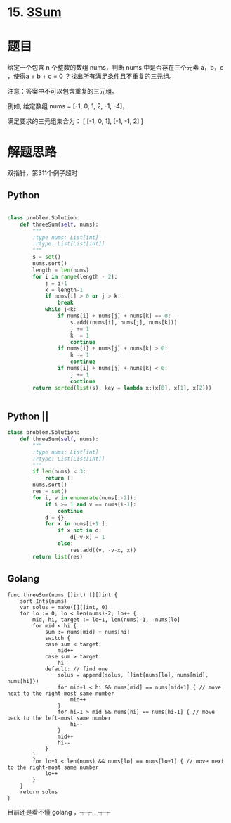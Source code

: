# 15. [3Sum](https://leetcode-cn.com/problems/3sum/description/)

# 题目

给定一个包含 n 个整数的数组 nums，判断 nums 中是否存在三个元素 a，b，c ，使得a + b + c = 0 ？找出所有满足条件且不重复的三元组。

注意：答案中不可以包含重复的三元组。

例如, 给定数组 nums = [-1, 0, 1, 2, -1, -4]，

满足要求的三元组集合为：
[
  [-1, 0, 1],
  [-1, -1, 2]
]

# 解题思路

双指针，第311个例子超时

## Python

```python

class problem.Solution:
    def threeSum(self, nums):
        """
        :type nums: List[int]
        :rtype: List[List[int]]
        """
        s = set()
        nums.sort()
        length = len(nums)
        for i in range(length - 2):
            j = i+1
            k = length-1
            if nums[i] > 0 or j > k:
                break
            while j<k:
                if nums[i] + nums[j] + nums[k] == 0:
                    s.add((nums[i], nums[j], nums[k]))
                    j += 1
                    k -= 1
                    continue
                if nums[i] + nums[j] + nums[k] > 0:
                    k -= 1
                    continue
                if nums[i] + nums[j] + nums[k] < 0:
                    j += 1
                    continue
        return sorted(list(s), key = lambda x:(x[0], x[1], x[2]))
		
```

## Python ||


```python
class problem.Solution:
    def threeSum(self, nums):
        """
        :type nums: List[int]
        :rtype: List[List[int]]
        """
        if len(nums) < 3:
            return []
        nums.sort()
        res = set()
        for i, v in enumerate(nums[:-2]):
            if i >= 1 and v == nums[i-1]:
                continue
            d = {}
            for x in nums[i+1:]:
                if x not in d:
                    d[-v-x] = 1
                else:
                    res.add((v, -v-x, x))
        return list(res)

```

## Golang

```golang
func threeSum(nums []int) [][]int {
	sort.Ints(nums)
	var solus = make([][]int, 0)
	for lo := 0; lo < len(nums)-2; lo++ {
		mid, hi, target := lo+1, len(nums)-1, -nums[lo]
		for mid < hi {
			sum := nums[mid] + nums[hi]
			switch {
			case sum < target:
				mid++
			case sum > target:
				hi--
			default: // find one
				solus = append(solus, []int{nums[lo], nums[mid], nums[hi]})
				for mid+1 < hi && nums[mid] == nums[mid+1] { // move next to the right-most same number
					mid++
				}
				for hi-1 > mid && nums[hi] == nums[hi-1] { // move back to the left-most same number
					hi--
				}
				mid++
				hi--
			}
		}
		for lo+1 < len(nums) && nums[lo] == nums[lo+1] { // move next to the right-most same number
			lo++
		}
	}
	return solus
}
```

目前还是看不懂 golang ，┭┮﹏┭┮